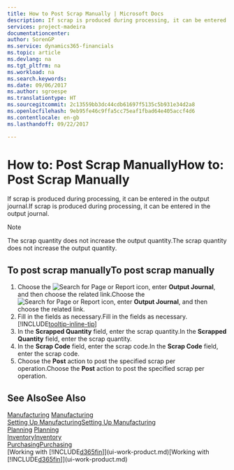 ```yaml
---
title: How to Post Scrap Manually | Microsoft Docs
description: If scrap is produced during processing, it can be entered in the output journal. Note that the scrap quantity does not increase the output quantity.
services: project-madeira
documentationcenter: 
author: SorenGP
ms.service: dynamics365-financials
ms.topic: article
ms.devlang: na
ms.tgt_pltfrm: na
ms.workload: na
ms.search.keywords: 
ms.date: 09/06/2017
ms.author: sgroespe
ms.translationtype: HT
ms.sourcegitcommit: 2c13559bb3dc44cdb61697f5135c5b931e34d2a8
ms.openlocfilehash: 9eb95fe46c9ffa5cc75eaf1fbad64e405accf4d6
ms.contentlocale: en-gb
ms.lasthandoff: 09/22/2017

---
```

# <a name="how-to-post-scrap-manually"></a><span data-ttu-id="0a5a1-104">How to: Post Scrap Manually</span><span class="sxs-lookup"><span data-stu-id="0a5a1-104">How to: Post Scrap Manually</span></span>
<span data-ttu-id="0a5a1-105">If scrap is produced during processing, it can be entered in the output journal.</span><span class="sxs-lookup"><span data-stu-id="0a5a1-105">If scrap is produced during processing, it can be entered in the output journal.</span></span> 

> [!NOTE]
> <span data-ttu-id="0a5a1-106">The scrap quantity does not increase the output quantity.</span><span class="sxs-lookup"><span data-stu-id="0a5a1-106">The scrap quantity does not increase the output quantity.</span></span>  

## <a name="to-post-scrap-manually"></a><span data-ttu-id="0a5a1-107">To post scrap manually</span><span class="sxs-lookup"><span data-stu-id="0a5a1-107">To post scrap manually</span></span>  
1. <span data-ttu-id="0a5a1-108">Choose the ![Search for Page or Report](media/ui-search/search_small.png "Search for Page or Report icon") icon, enter **Output Journal**, and then choose the related link.</span><span class="sxs-lookup"><span data-stu-id="0a5a1-108">Choose the ![Search for Page or Report](media/ui-search/search_small.png "Search for Page or Report icon") icon, enter **Output Journal**, and then choose the related link.</span></span>  
2. <span data-ttu-id="0a5a1-109">Fill in the fields as necessary.</span><span class="sxs-lookup"><span data-stu-id="0a5a1-109">Fill in the fields as necessary.</span></span> [!INCLUDE[tooltip-inline-tip](includes/tooltip-inline-tip_md.md)]  
3. <span data-ttu-id="0a5a1-110">In the **Scrapped Quantity** field, enter the scrap quantity.</span><span class="sxs-lookup"><span data-stu-id="0a5a1-110">In the **Scrapped Quantity** field, enter the scrap quantity.</span></span>  
4. <span data-ttu-id="0a5a1-111">In the **Scrap Code** field, enter the scrap code.</span><span class="sxs-lookup"><span data-stu-id="0a5a1-111">In the **Scrap Code** field, enter the scrap code.</span></span>  
5. <span data-ttu-id="0a5a1-112">Choose the **Post** action to post the specified scrap per operation.</span><span class="sxs-lookup"><span data-stu-id="0a5a1-112">Choose the **Post** action to post the specified scrap per operation.</span></span>  

## <a name="see-also"></a><span data-ttu-id="0a5a1-113">See Also</span><span class="sxs-lookup"><span data-stu-id="0a5a1-113">See Also</span></span>  
<span data-ttu-id="0a5a1-114">[Manufacturing](production-manage-manufacturing.md)  </span><span class="sxs-lookup"><span data-stu-id="0a5a1-114">[Manufacturing](production-manage-manufacturing.md)  </span></span>  
[<span data-ttu-id="0a5a1-115">Setting Up Manufacturing</span><span class="sxs-lookup"><span data-stu-id="0a5a1-115">Setting Up Manufacturing</span></span>](production-configure-production-processes.md)  
<span data-ttu-id="0a5a1-116">[Planning](production-planning.md)    </span><span class="sxs-lookup"><span data-stu-id="0a5a1-116">[Planning](production-planning.md)    </span></span>  
[<span data-ttu-id="0a5a1-117">Inventory</span><span class="sxs-lookup"><span data-stu-id="0a5a1-117">Inventory</span></span>](inventory-manage-inventory.md)  
[<span data-ttu-id="0a5a1-118">Purchasing</span><span class="sxs-lookup"><span data-stu-id="0a5a1-118">Purchasing</span></span>](purchasing-manage-purchasing.md)  
<span data-ttu-id="0a5a1-119">[Working with [!INCLUDE[d365fin](includes/d365fin_md.md)]](ui-work-product.md)</span><span class="sxs-lookup"><span data-stu-id="0a5a1-119">[Working with [!INCLUDE[d365fin](includes/d365fin_md.md)]](ui-work-product.md)</span></span>

